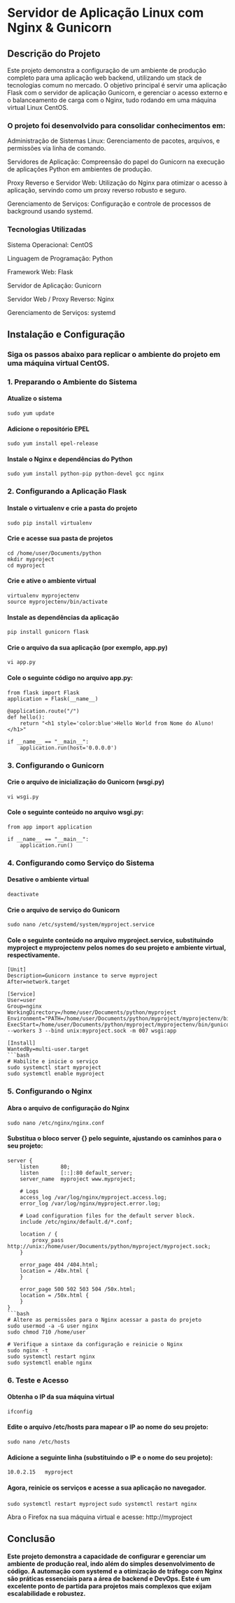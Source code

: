 # Servidor de Aplicação Linux com Nginx & Gunicorn
## Descrição do Projeto

Este projeto demonstra a configuração de um ambiente de produção completo para uma aplicação web backend, utilizando um stack de tecnologias comum no mercado. O objetivo principal é servir uma aplicação Flask com o servidor de aplicação Gunicorn, e gerenciar o acesso externo e o balanceamento de carga com o Nginx, tudo rodando em uma máquina virtual Linux CentOS.

### O projeto foi desenvolvido para consolidar conhecimentos em:

Administração de Sistemas Linux: Gerenciamento de pacotes, arquivos, e permissões via linha de comando.

Servidores de Aplicação: Compreensão do papel do Gunicorn na execução de aplicações Python em ambientes de produção.

Proxy Reverso e Servidor Web: Utilização do Nginx para otimizar o acesso à aplicação, servindo como um proxy reverso robusto e seguro.

Gerenciamento de Serviços: Configuração e controle de processos de background usando systemd.

### Tecnologias Utilizadas

Sistema Operacional: CentOS

Linguagem de Programação: Python

Framework Web: Flask

Servidor de Aplicação: Gunicorn

Servidor Web / Proxy Reverso: Nginx

Gerenciamento de Serviços: systemd

## Instalação e Configuração
### Siga os passos abaixo para replicar o ambiente do projeto em uma máquina virtual CentOS.


### 1. Preparando o Ambiente do Sistema

#### Atualize o sistema
`sudo yum update
`
#### Adicione o repositório EPEL
`sudo yum install epel-release
`
#### Instale o Nginx e dependências do Python
`sudo yum install python-pip python-devel gcc nginx
` 
### 2. Configurando a Aplicação Flask

#### Instale o virtualenv e crie a pasta do projeto
`sudo pip install virtualenv`
#### Crie e acesse sua pasta de projetos
```
cd /home/user/Documents/python
mkdir myproject
cd myproject
```
#### Crie e ative o ambiente virtual
```
virtualenv myprojectenv
source myprojectenv/bin/activate
```
#### Instale as dependências da aplicação
`pip install gunicorn flask`

#### Crie o arquivo da sua aplicação (por exemplo, app.py)
`vi app.py`

#### Cole o seguinte código no arquivo app.py:

```
from flask import Flask
application = Flask(__name__)

@application.route("/")
def hello():
    return "<h1 style='color:blue'>Hello World from Nome do Aluno!</h1>"

if __name__ == "__main__":
    application.run(host='0.0.0.0')
```
### 3. Configurando o Gunicorn

#### Crie o arquivo de inicialização do Gunicorn (wsgi.py)
`vi wsgi.py`
#### Cole o seguinte conteúdo no arquivo wsgi.py:

```
from app import application

if __name__ == "__main__":
    application.run()

```

### 4. Configurando como Serviço do Sistema

#### Desative o ambiente virtual
`deactivate`


#### Crie o arquivo de serviço do Gunicorn
`sudo nano /etc/systemd/system/myproject.service`

#### Cole o seguinte conteúdo no arquivo myproject.service, substituindo myproject e myprojectenv pelos nomes do seu projeto e ambiente virtual, respectivamente.

```
[Unit]
Description=Gunicorn instance to serve myproject
After=network.target

[Service]
User=user
Group=nginx
WorkingDirectory=/home/user/Documents/python/myproject
Environment="PATH=/home/user/Documents/python/myproject/myprojectenv/bin"
ExecStart=/home/user/Documents/python/myproject/myprojectenv/bin/gunicorn --workers 3 --bind unix:myproject.sock -m 007 wsgi:app

[Install]
WantedBy=multi-user.target
```bash
# Habilite e inicie o serviço
sudo systemctl start myproject
sudo systemctl enable myproject
```

### 5. Configurando o Nginx

#### Abra o arquivo de configuração do Nginx
`sudo nano /etc/nginx/nginx.conf`


#### Substitua o bloco server {} pelo seguinte, ajustando os caminhos para o seu projeto:

```
server {
    listen       80;
    listen       [::]:80 default_server;
    server_name  myproject www.myproject;

    # Logs
    access_log /var/log/nginx/myproject.access.log;
    error_log /var/log/nginx/myproject.error.log;

    # Load configuration files for the default server block.
    include /etc/nginx/default.d/*.conf;

    location / {
        proxy_pass http://unix:/home/user/Documents/python/myproject/myproject.sock;
    }

    error_page 404 /404.html;
    location = /40x.html {
    }

    error_page 500 502 503 504 /50x.html;
    location = /50x.html {
    }
}
```bash
# Altere as permissões para o Nginx acessar a pasta do projeto
sudo usermod -a -G user nginx
sudo chmod 710 /home/user

# Verifique a sintaxe da configuração e reinicie o Nginx
sudo nginx -t
sudo systemctl restart nginx
sudo systemctl enable nginx

```
### 6. Teste e Acesso

#### Obtenha o IP da sua máquina virtual
`ifconfig`

#### Edite o arquivo /etc/hosts para mapear o IP ao nome do seu projeto:

`sudo nano /etc/hosts
`
#### Adicione a seguinte linha (substituindo o IP e o nome do seu projeto):
`10.0.2.15   myproject
`
#### Agora, reinicie os serviços e acesse a sua aplicação no navegador.
`sudo systemctl restart myproject`
`sudo systemctl restart nginx`

Abra o Firefox na sua máquina virtual e acesse: http://myproject



## Conclusão

#### Este projeto demonstra a capacidade de configurar e gerenciar um ambiente de produção real, indo além do simples desenvolvimento de código. A automação com systemd e a otimização de tráfego com Nginx são práticas essenciais para a área de backend e DevOps. Este é um excelente ponto de partida para projetos mais complexos que exijam escalabilidade e robustez.

